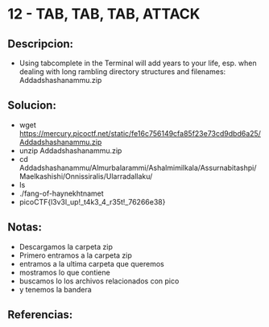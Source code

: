 # 12 - TAB, TAB, TAB, ATTACK

## Descripcion:
* Using tabcomplete in the Terminal will add years to your life, esp. when dealing with long rambling directory structures and filenames: Addadshashanammu.zip

## Solucion:
* wget https://mercury.picoctf.net/static/fe16c756149cfa85f23e73cd9dbd6a25/Addadshashanammu.zip
* unzip Addadshashanammu.zip
* cd Addadshashanammu/Almurbalarammi/Ashalmimilkala/Assurnabitashpi/Maelkashishi/Onnissiralis/Ularradallaku/
* ls
* ./fang-of-haynekhtnamet
* picoCTF{l3v3l_up!_t4k3_4_r35t!_76266e38}

## Notas:
* Descargamos la carpeta zip
* Primero entramos a la carpeta zip
* entramos a la ultima carpeta que queremos
* mostramos lo que contiene
* buscamos lo los archivos relacionados con pico
* y tenemos la bandera

## Referencias: